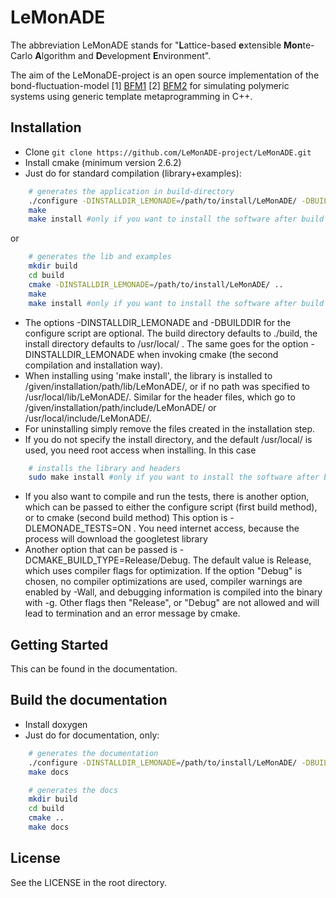 # LeMonADE
The abbreviation LeMonADE stands for 
"**L**attice-based **e**xtensible **Mon**te-Carlo **A**lgorithm and **D**evelopment **E**nvironment".

The aim of the LeMonaDE-project is an open source implementation of the 
bond-fluctuation-model [1] [BFM1] [2] [BFM2] for simulating polymeric systems using generic
template metaprogramming in C++. 

[BFM1]: http://dx.doi.org/10.1021/ma00187a030  "I. Carmesin, K. Kremer; Macromolecules 21, 2819-2823 (1988)"
 
[BFM2]: http://dx.doi.org/10.1063/1.459901 "H. P. Deutsch, K. Binder; J. Chem. Phys. 94, 2294-2304 (1990)"


## Installation

* Clone `git clone https://github.com/LeMonADE-project/LeMonADE.git`
* Install cmake (minimum version 2.6.2)
* Just do for standard compilation (library+examples):

````sh
    # generates the application in build-directory
    ./configure -DINSTALLDIR_LEMONADE=/path/to/install/LeMonADE/ -DBUILDDIR=/path/to/build/ 
    make
    make install #only if you want to install the software after build
````

 or
 
````sh
    # generates the lib and examples
    mkdir build
    cd build
    cmake -DINSTALLDIR_LEMONADE=/path/to/install/LeMonADE/ ..
    make
    make install #only if you want to install the software after build
````

* The options -DINSTALLDIR_LEMONADE and -DBUILDDIR for the configure script are 
  optional. The build directory defaults to ./build, the install directory defaults
  to /usr/local/ . The same goes for the option -DINSTALLDIR_LEMONADE when invoking 
  cmake (the second compilation and installation way).
* When installing using 'make install', the library is installed to
  /given/installation/path/lib/LeMonADE/, or if no path was specified to
  /usr/local/lib/LeMonADE/. Similar for the header files, which go to
  /given/installation/path/include/LeMonADE/ or /usr/local/include/LeMonADE/.
* For uninstalling simply remove the files created in the installation step.
* If you do not specify the install directory, and the default /usr/local/ is used,
  you need root access when installing. In this case

````sh
    # installs the library and headers
    sudo make install #only if you want to install the software after build
````
* If you also want to compile and run the tests, there is another option, which can be
  passed to either the configure script (first build method), or to cmake (second build method)
  This option is -DLEMONADE_TESTS=ON . You need internet access, because the process will
  download the googletest library
* Another option that can be passed is -DCMAKE_BUILD_TYPE=Release/Debug. The default value 
  is Release, which uses compiler flags for optimization. If the option "Debug" is chosen,
  no compiler optimizations are used, compiler warnings are enabled by -Wall, and 
  debugging information is compiled into the binary with -g. Other flags then "Release",
  or "Debug" are not allowed and will lead to termination and an error message by cmake.

## Getting Started

This can be found in the documentation.


## Build the documentation

* Install doxygen 
* Just do for documentation, only:

````sh
    # generates the documentation
    ./configure -DINSTALLDIR_LEMONADE=/path/to/install/LeMonADE/ -DBUILDDIR=/path/to/build/ 
    make docs
````


```sh
    # generates the docs
    mkdir build
    cd build
    cmake ..
    make docs
```
    
## License

See the LICENSE in the root directory.
